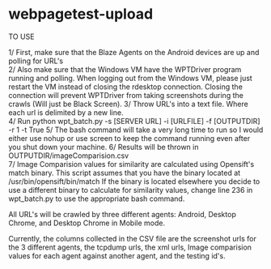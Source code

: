 webpagetest-upload
==================

TO USE

1/ First, make sure that the Blaze Agents on the Android devices are up and polling for URL's  
2/ Also make sure that the Windows VM have the WPTDriver program running and polling. When logging out from the Windows VM, please just restart the VM instead of closing the rdesktop connection.
Closing the connection will prevent WPTDriver from taking screenshots during the crawls (Will just be Black Screen).
3/ Throw URL's into a text file. Where each url is delimited by a new line.  
4/ Run python wpt_batch.py -s [SERVER URL] -i [URLFILE] -f [OUTPUTDIR] -r 1 -t True
5/ The bash command will take a very long time to run so I would either use nohup or use screen to keep the command running even after you shut down your machine.
6/ Results will be thrown in OUTPUTDIR/imageComparision.csv  
7/ Image Comparision values for similarity are calculated using Opensift's match binary. This script assumes that you have the binary located at /usr/bin/opensift/bin/match
If the binary is located elsewhere you decide to use a different binary to calculate for similarity values, change line 236 in wpt_batch.py to use the appropriate bash command.

All URL's will be crawled by three different agents: Android, Desktop Chrome, and Desktop Chrome in Mobile mode.

Currently, the columns collected in the CSV file are the screenshot urls for the 3 different agents, the tcpdump urls, the xml urls, Image comparision values for each agent against another agent, and the testing id's.
